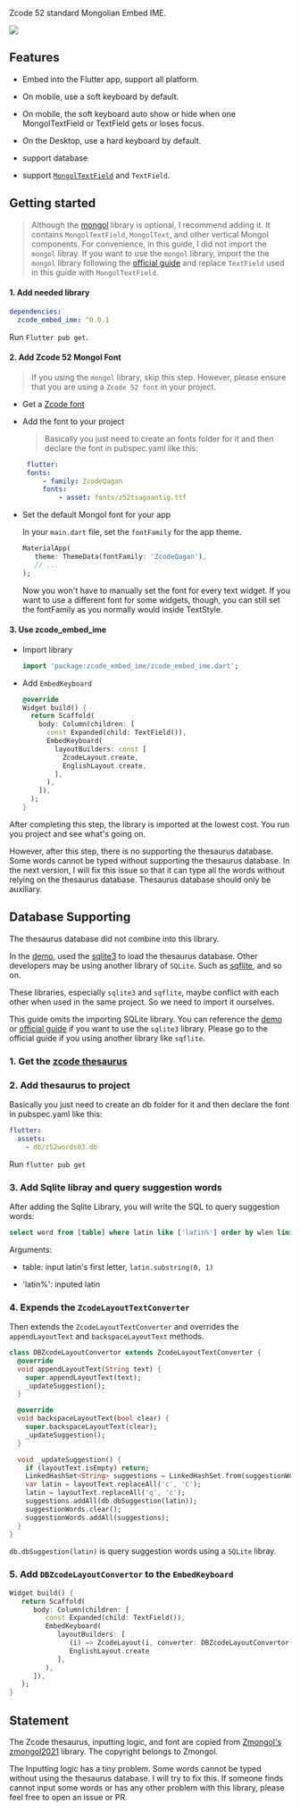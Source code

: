 Zcode 52 standard Mongolian Embed IME.

![](https://raw.githubusercontent.com/Satsrag/embed_input/main/desktop_screenshot.gif)

## Features

* Embed into the Flutter app, support all platform.

* On mobile, use a soft keyboard by default.

* On mobile, the soft keyboard auto show or hide when one MongolTextField or TextField gets or loses focus.

* On the Desktop, use a hard keyboard by default.

* support database

* support [`MongolTextField`](https://pub.dev/packages/mongol) and `TextField`.

## Getting started

> Although the [mongol](https://pub.dev/packages/mongol) library is optional, I recommend adding it. It contains `MongolTextField`, `MongolText`, and other vertical Mongol components. For convenience, in this guide, I did not import the `mongol` libray.
If you want to use the `mongol` library, import the  the `mongol` library following the [official guide](https://pub.dev/packages/mongol) and replace `TextField` used in this guide with `MongolTextField`.

#### 1. Add needed library

```yaml
dependencies:
  zcode_embed_ime: ^0.0.1
```

Run `Flutter pub get`.

#### 2. Add Zcode 52 Mongol Font

> If you using the `mongol` library, skip this step. However, please ensure that you are using a `Zcode 52 font` in your project.

* Get a [Zcode font](https://install.zcodetech.com/)

* Add the font to your project

   > Basically you just need to create an fonts folder for it and then declare the font in pubspec.yaml like this:

   ```yaml
    flutter:
    fonts:
        - family: ZcodeQagan
        fonts:
            - asset: fonts/z52tsagaantig.ttf
   ```

* Set the default Mongol font for your app
   
   In your `main.dart` file, set the `fontFamily` for the app theme.

   ```dart
   MaterialApp(
      theme: ThemeData(fontFamily: 'ZcodeQagan'),
      // ...
   );
   ```

   Now you won't have to manually set the font for every text widget. If you want to use a different font for some widgets, though, you can still set the fontFamily as you normally would inside TextStyle.

#### 3. Use zcode_embed_ime

* Import library

   ```dart
   import 'package:zcode_embed_ime/zcode_embed_ime.dart';
   ```

* Add `EmbedKeyboard`

   ```dart
   @override
   Widget build() {
     return Scaffold(
       body: Column(children: [
         const Expanded(child: TextField()),
         EmbedKeyboard(
           layoutBuilders: const [
             ZcodeLayout.create,
             EnglishLayout.create,
           ],
         ),
       ]),
     );
   }
   ```
After completing this step, the library is imported at the lowest cost. You run you project and see what's going on. 

However, after this step, there is no supporting the thesaurus database. Some words cannot be typed without supporting the thesaurus database. In the next version, I will fix this issue so that it can type all the words without relying on the thesaurus database. Thesaurus database should only be auxiliary.

## Database Supporting

The thesaurus database did not combine into this library.

In the [demo](https://github.com/Satsrag/embed_input/tree/main/demo), used the [sqlite3](https://pub.dev/packages/sqlite3) to load the thesaurus database. Other developers may be using another library of `SQLite`. Such as [sqflite](https://pub.dev/packages/sqflite), and so on. 

These libraries, especially `sqlite3` and `sqflite`, maybe conflict with each other when used in the same project. So we need to import it ourselves.

This guide omits the importing SQLite library. You can reference the [demo](https://github.com/Satsrag/embed_input/tree/main/demo) or [official guide](https://pub.dev/packages/sqlite3) if you want to use the `sqlite3` library. Please go to the official guide if you using another library like `sqflite`.

### 1. Get the [zcode thesaurus](https://github.com/Satsrag/embed_input/blob/main/demo/db/z52words03.db)

### 2. Add thesaurus to project

Basically you just need to create an db folder for it and then declare the font in pubspec.yaml like this:

```yaml
flutter:
  assets:
    - db/z52words03.db
```

Run `flutter pub get`

### 3. Add Sqlite libray and query suggestion words

After adding the Sqlite Library, you will write the SQL to query suggestion words:

```sql
select word from [table] where latin like ['latin%'] order by wlen limit 15'
```

Arguments:
   
   * table: input latin's first letter, `latin.substring(0, 1)`

   * 'latin%': inputed latin

### 4. Expends the `ZcodeLayoutTextConverter`

Then extends the `ZcodeLayoutTextConverter` and overrides the `appendLayoutText` and `backspaceLayoutText` methods. 

```dart
class DBZcodeLayoutConvertor extends ZcodeLayoutTextConverter {
  @override
  void appendLayoutText(String text) {
    super.appendLayoutText(text);
    _updateSuggestion();
  }

  @override
  void backspaceLayoutText(bool clear) {
    super.backspaceLayoutText(clear);
    _updateSuggestion();
  }

  void _updateSuggestion() {
    if (layoutText.isEmpty) return;
    LinkedHashSet<String> suggestions = LinkedHashSet.from(suggestionWords);
    var latin = layoutText.replaceAll('c', 'C');
    latin = layoutText.replaceAll('q', 'c');
    suggestions.addAll(db.dbSuggestion(latin));
    suggestionWords.clear();
    suggestionWords.addAll(suggestions);
  }
}
```

`db.dbSuggestion(latin)` is query suggestion words using a `SQLite` libray. 

### 5. Add `DBZcodeLayoutConvertor` to the `EmbedKeyboard`

```dart
Widget build() {
   return Scaffold(
      body: Column(children: [
         const Expanded(child: TextField()),
         EmbedKeyboard(
            layoutBuilders: [
               (i) => ZcodeLayout(i, converter: DBZcodeLayoutConvertor()),
               EnglishLayout.create
            ],
         ),
      ]),
   );
}
```

## Statement

The Zcode thesaurus, inputting logic, and font are copied from [Zmongol's](https://github.com/zmongol) [zmongol2021](https://github.com/zmongol/zmongol2021) library.
The copyright belongs to Zmongol.

The Inputting logic has a tiny problem. Some words cannot be typed without using the thesaurus database. I will try to fix this. If someone finds cannot input some words or has any other problem with this library, please feel free to open an issue or PR.
